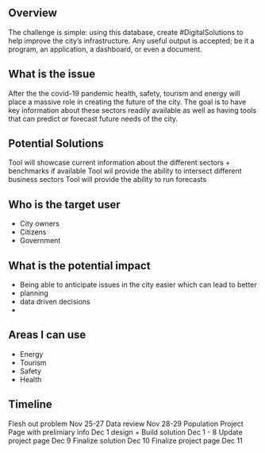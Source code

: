## Overview
The challenge is simple: using this database, create #DigitalSolutions to help improve the city’s infrastructure. Any useful output is accepted; be it a program, an application, a dashboard, or even a document. 

## What is the issue
After the the covid-19 pandemic health, safety, tourism and energy will place a massive role in creating the future of the city.  The goal is to have key information about these sectors readily available as well as having tools that can predict or forecast future needs of the city.  

## Potential Solutions
Tool will showcase current information about the different sectors + benchmarks if available
Tool wil provide the ability to intersect different business sectors
Tool will provide the ability to run forecasts 

## Who is the target user
- City owners
- Citizens
- Government

## What is the potential impact
- Being able to anticipate issues in the city easier which can lead to better
 - planning
 - data driven decisions
 - 

## Areas I can use
- Energy
- Tourism
- Safety
- Health

## Timeline
Flesh out problem Nov 25-27
Data review Nov 28-29
Population Project Page with prelimiary info Dec 1
design + Build solution Dec 1 - 8
Update project page Dec 9
Finalize solution Dec 10
Finalize project page Dec 11


